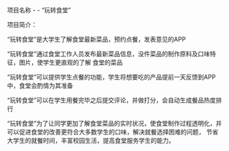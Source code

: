 项目名称 -   - “玩转食堂”

项目简介：

“玩转食堂”是大学生了解食堂最新菜品，预约点餐，发表意见的APP

“玩转食堂”通过食堂工作人员发布最新菜品信息，没件菜品的制作原料及口味特征，图片，使学生更直观的了解
食堂的菜品

“玩转食堂”可以提供学生点餐的功能，学生将想要吃的产品提前一天反馈到APP中，食堂会酌情为其准备

“玩转食堂”可以在学生用餐完毕之后提交评论，并做打分，会自动生成餐品热度排行

“玩转食堂”为了让同学更加了解食堂菜品的实时状况，使食堂制作过程透明化，并可以促进食堂的改善更符合大多数学生的口味，解决就餐选择困难的问题，
节省大学生的就餐时间，丰富校园生活，提高食堂服务学生的能力。
